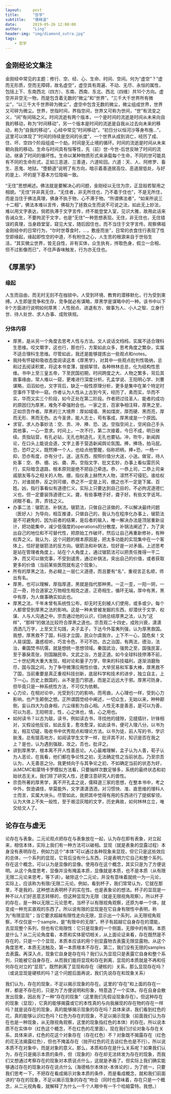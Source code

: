 ```yaml
---
layout:     post
title:      "哲学"
subtitle:   "儒释道"
date:       2019-05-26 12:00:00
author:     "Ling"
header-img: "img/diamond_sutra.jpg"
tags:
    - 哲学
---
```



## 金刚经论文集注

金刚经中常见的主题：修行、空、经、心、生命、时间、空间。何为“虚空”？“虚而无形质，空而无障碍，故名虚空”，虚空具有周遍、不动、无尽、永恒的属性，包括上下、东南西北（四方）、东南、西南、东北、西北（四维）共10个方向。虚空并非空无一物，而是包含着无数的“微尘”和“世界”。“三千大千世界所有微尘”，“以三千大千世界碎为微尘”，虚空中包含无数的微尘，微尘组成世界，世界又可碎为微尘。世界，世指时间，界指空间，世界又可称为世间，“世”有流变之义，“间”有间隔之义。时间流逝有两个版本，一个是时间的流逝是时间从未来向自我的移动，称为“时间移动”，另一个版本是时间的流逝是自我从过去向未来的移动，称为“自我的移动”。心经中常见“时间移动”。“初日分以恒河沙等身布施...”，这里可以体现了“时间的持续是空间的长度”，一个世界从成到消亡，经历了成、住、坏、空四个阶段组成一个劫。时间是无止境的循环。时间的流逝是时间从未来朝向我的移动。生命与时间具有恒等性，先（前）世-今世-后世反映了时间的流动，继承了时间的循坏性。生命以某种物质形式来承载每个生命，不同的世可能具有不同的生命形式，正如三恶道、三善道，六道轮回。六道：天、人、阿修罗、畜生、恶鬼、地狱。“堕额道”说明了有方向，暗示着善道居高位、恶道居低处，与好的是上、坏的是下基本方位隐喻一致。

“无住”思想阐述。佛法就是要解决心的问题，金刚经以无住为宗，正显般若智用之相貌。“无住”并非真无住，“无住者，非无所住也，乃不着于住也”，不是无所住，而是当住于佛法真理，佛身不执于物，心不滞于物。“所谓佛法者”，“如来所说三十二相”，佛法本难以言传，佛祖为了拯救众生而说不可说之法，如此无上妙法，难以用文字表达，倘若执滞于文字言传，终不能登堂入室，见识大雅，故用此话来告诫众生，不要拘泥于文字，也是“无住”一种思想表现。无住，非无住也，无住错误的真理，当身趋堂室，窥见大宝，随后因住也，而不当住于文字言传。观察佛祖金刚经中的日常行为，“尔时世尊食时，...，敷座而坐”，日常的衣食住行表现了性空即缘起，缘起即性空的中道，不有附住之心，人生苦的根源来自于世俗生活，“其实微尘世界，皆无自性，非有实体，众生执有，抟取色身，假立一合相，但不过影像而已”，不住声香味触发，行为亦无住也。


## 《厚黑学》
### 缘起
人生而自由，而无时无刻不在枷锁中。人受到环境、教育的潜移默化，行为受到束缚。人生即是竞争和生存，竞争就必有谋略，厚黑学是谋略中的一种。该书中以下8个方面进行说明如何厚黑：人性弱点、进退有方、做事为人、小人之智、立身行世、待人处世、求人办事、成败铁规。

### 分体内容
- 厚黑，是从另一个角度去思考人性与方法。文人说话文绉绉，实属不适合理科生思维。咬文嚼字，这也行，那也行，方案如此众多，思考角度之繁杂，实属不适合理科生思维。尽管如此，我还是能够提炼出一些观点和notes。
- 我持有怀疑和吸收态度阅读这本《厚黑学》，对其中一些观点批判性吸纳，总和过去阅读积累，将这本书变薄，提纲挈领，各种林林总总，化为结构性思维。书中上至三皇五帝，下至民国初期，时间跨度之大、人物之繁多，背后其故事缘由，常人难以一窥，更难进行深度分析。孔孟学说、王阳明心学、刘曹谋略，滔滔如也，文字背后，缺乏一般性原理分析，更多是集中在某个特定时空事件下管中一窥。作者认为人性从上古到今天，经历了，素而实，华而不实，华而又实三个阶段，如今正处在第二阶段。作者把过往圣人、能者的成功的原因归为厚黑，难免不牵强附会也。一家之言，百家争相注释，厚黑之至，正如宗吾作者。厚黑的三大境界：厚如城墙、黑如煤炭，厚而硬、黑而亮，厚而无形、黑而无色。古今圣贤，能人志士，苟有事成，厚黑或是一个原因。
- 求官，求人办事妙法：空、贡、冲、捧、恐、送。空指空间上，空闲自己手头其他事，一心一意求。时间上，一次不行，第二次接着，今日不成，明日继续。贡指钻营，有孔必钻，无孔也制造孔，无孔也要钻。冲，吹牛，新闻舆论，在口头上能说会道，文字上善于营造新闻舆论氛围。捧，捧场，拍马屁。恐，恐吓之义，既然捧一个人，也给点他警醒，俗称把柄，捧+恐，一杨一抑，恐亦有度，亦有分寸。送，送东西，按照价值分大送，小送。做官，待人处事：空、恭、绷、凶、聋、弄。空指文字、批文玄妙，办事上看似雷厉风行，实际暗含退路，根本原则是绝不把自己牵连。恭，一恭上司，二恭上司亲戚朋友等与之相关的人物。绷，指仪表上赫然大人物，凛然不可侵犯。谁给权力，对谁就恭，反之则可绷，恭之不一定是上司，绷之也不一定是下属、百姓。凶，指行事看似有道德仁义，实际上只要达到自己目的，不必拘泥道德仁义也，但一定要装饰道德仁义。聋，有些事瞎子好，聋子好。有些文字诋骂，闭眼不看。弄，弄钱之义。
- 办事二法：锯箭法、补锅法。锯箭法，只做自己该做的，不以解决最终问题（医好人）为导向，相互推诿，只做自己的，我认为在程序化办事上，锯箭法是不可避免的，因为前者的结果，是后者的输入，唯一解决办法是顶层重新设计，把功能集中，减少低强度的operations的分散度。补锅法阐述了，为了突出自己的地位和不可替代性，把原始工作破坏，然后让自己再重新修补，有种权弄之义。我认为，这个问题的根本原因是，把太多功能的实现集中在一个客体上，恰好是锯箭法的反方向。锯箭法和补锅法，恰好是一对矛盾。上述思考是站在管理者角度上，站在个人角度上，通过锯箭法可以把责任推得一干二净，而又可以做完事，不受到谴责，通过补锅法，突出自己的价值，或者获取更多的价值（当前某些医院就有这个现象）。
- 所有的厚黑之法，务必糊上一层仁义道德，而且要有“名”，重视言正名顺，师出有名。
- 厚黑，也可以理解，厚指厚道，黑就是指代那种黑。一正一歪，一阳一阴，一正一奇，符合道家之万物相生相克之道，正奇相生，循环无端，厚中有黑，黑中有厚，为人做事确实如此也。
- 厚黑之法，千年未曾有系统性公布，却无时无刻被人们使用，或多或少。每个人都曾受到厚黑之法的影响。这是一种未曾被发掘的东西，却潜伏于文学、权谋、人与人沟通之中。宗吾通过他的认识，归纳总结厚黑之法，认为“这样”，“那样”的做法比较符合厚黑之道也。宗吾观二十四史，成败兴衰，潇潇洒洒几万字，上至文王勾践，夫子孟子，下达今外蛮夷列强，认为厚黑救国。我想，厚黑救不了国，科技才立国，民众尔虞我诈，上下不一心，国危矣！文人易误国，蛊惑视听，巧言令色，不可不防。古之治国，有两法，德治，法治，秦国焚书坑儒，就是想统一思想领域。秦国武治，强势之至，国强民富，至于暴戾乖张，则国蹦民卒。文武之治，方是正道。如今全球科技停滞不前，二十世纪两大重大发现，相对论和量子力学，带来的科技福利，逐渐消磨殆尽，国与国之间，为了争夺微薄应用性价值，大举贸易和军事大棒，厚黑救不了国，当前重要是真正重视科技创新，底层科学和技术的进步，独立自主，上下一心。历史上救国的，从不是歪门邪道，而是正远远大于邪。厚黑可防身，但毕竟只是一种系统性方法，不可仅为依赖。
- 心力论，在相对论中，光受到引力的影响，而弯曲，人心理也一样，受到心力影响，也产生颠倒之想。正所谓圆觉经中阐述，一切众生，无始以来，种种颠倒，妄认四大为自身相，六尘缘影为自心相。人性无本是善恶，是可以为善，可以为恶，王阳明言，性，心之体也，情，心之用也。
- 如何读书？以古为敌，读书，例如读古书，寻找他的缝隙，见缝插针，针锋相对，又假设他反驳，如此反复，愈攻愈深，如此读书，便可入理八分。以书为友，相互切磋，吸收书中优秀观点和理论方法。以书为徒，前人写的书，学识肤浅，总有提高地方，如阅读学生文字一样，批评其不对，知识是否在我之上？是也，认为遇到强敌，攻之。否也，批评之。
- 讲到厚黑学，根本离不开人性善恶论。人心最难理解，孟子认为人善，荀子认为人恶论，在我看，他们都在争论性之初，无法确定性之当前状态。乃至宗吾认为，人无善恶之分。我更倾向于与其争论之初，不如确定当前的状态为好，从MCMC和蒙特卡罗模拟方法看，只要抽样次数足够多，系统的最终状态和初始状态无关。我们除了研究人性，还要注意研究人的兽性。
- 宗吾所著的厚黑学，离不开孔孟之说，儒释道三家的思想，在整本书中，考之中外，恢诡谲怪，举莫能外，文字潇潇洒洒，对习惯快、准、直思维的理科人士而言，实属大块头。尽管如此，我把其中觉得有用的东西进行了提纲挈领，认为大体上不失一般性，至于艰涩灰暗的文字，历史典故，如何林林立立，唯交给文人了。

## 论存在与虚无
  论存在与表象。二元论观点把存在与表象放在一起，认为存在即有表象，对立起来，相信本体，实际上我们有一种方法可以破相。显现（就是表象的显露过程）本身没有表明存在，例如力这个“本体”可以通过各种现象来显现，但它只是这些效应的总体，一个系列的显现，它背后没有什么东西，只是表明力它自己和整个系列。存在这个概念，可以认为是显像的显像。使用存在这个概念，其实只是为了方便说明。从这个角度思考，显像并没有掩盖本质，显像就是本质，也不是本质（从有限无限二元论来思考，等下讲）。破除这个二元论，并没有意味着就统一为一元论，实际上，应该称为有限/无限二元论。例如，看到杯子，我们常常认为，它就在那里，不是我的，这种想法表明杯子的实在性。也是表象论的想法。杯子的显现是一种不以人们好恶意志转移的，但这种显现为无限（就是无限视角观察）。所以杯子的存在，是一种以无限二元论思考。当杯子以有限视角观察，还原为单一个体，就变成一种充实直观的东西了。所以说有限的显现是在它自身有限性中表明，称为“有限显现”；当它要求超越有限性走向无限，显示出一个系列，从无限视角观察，不仅仅是一个sample，是“有限中的无限”。杯子有超越它自身存在的潜能，去显现整个系列，但也有它局限性：它只是现象的一个侧面，无限中的有限。本质是什么？从二元论角度看，本质和实体密切相关，从上面论证来看，存在既然是不存在的，只是一个个显现，本质本应该的用个别显露物去表露无限显露物。从这个角度思考，本质无法触及，第一本质根本不存在，第二，我们没有无限的samples去表露。再深入点，现象它自身是存在吗？我们认为显现只是表露它自身和整个系列，只能被它自身存在，从而我们能将显现和存在剥离，显现的本质就是不再和任何存在对立的“显现”。既然剥离了显现和存在（硬核的）关系，那么显现存在吗？（或说显现是硬核的吗？这个问题后面再说，我们先说存在和现象关系）

我们认为，存在的现象，不足以揭示现象的存在。这里的“存在”和上面的存在一样，都是不存在的，只是为了方便说明和形象，特意造了一个实体。存在自身会散发出现象，因此有了一种“存在的现象”（这里我们先假设现象存在）。但这种存在的现象（显现），它真的能够揭露或它的本性真的与向我展现的存在物的存在一样吗？就是说存在的现象，真的能够揭示现象的存在吗？具体来讲，我们看到红色的花，真的能够认识红色吗？红色为存在的现象，不足以揭示现象（前面我们认为存在也是一种现象，从无限视角观察，这里的现象指红色的本体）的存在。所以说本质不在实体中（红色这个概念，不在红色的花里面）。现在我们讨论对象与存在关系，具体来讲，红色的花这个对象存在（存在红色）不？对象既不揭露存在（红色的花无法揭露红色），但也不掩盖存在（抛开红色的花去谈红色也是不行）。所以说本质不在对象中，而是对象的意义。那么，本质和存在是什么关系呢？如果我们认为，存在只是揭示本质的条件，但（现象的）存在却无法转发为存在的现象，而我们又想通过考察存在的现象对本质说点什么，这就是矛盾了。但实际上我们确实能够通过存在的现象对存在说点什么（海德格尔本体状-本体论的），为了统一，只要我们思考一下，不把存在看成揭示对象本质的条件，而是看成概念，就和我们前面讲的“存在的现象，不足以揭示现象的存在”吻合（同时也意味着，存在只是一个概念，从二元视角看，就解释了为什么一千个人眼中有一千个哈姆雷特。我想。）
